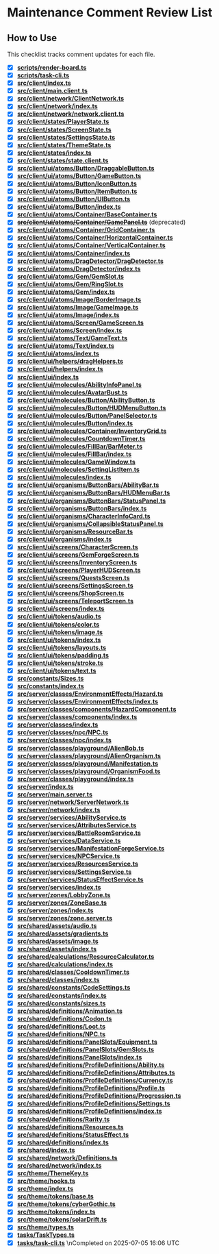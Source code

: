 # Maintenance Comment Review List

## How to Use
This checklist tracks comment updates for each file.

- [x] **[scripts/render-board.ts](./scripts/render-board.ts)**
- [x] **[scripts/task-cli.ts](./scripts/task-cli.ts)**
- [x] **[src/client/index.ts](./src/client/index.ts)**
- [x] **[src/client/main.client.ts](./src/client/main.client.ts)**
- [x] **[src/client/network/ClientNetwork.ts](./src/client/network/ClientNetwork.ts)**
- [x] **[src/client/network/index.ts](./src/client/network/index.ts)**
- [x] **[src/client/network/network.client.ts](./src/client/network/network.client.ts)**
- [x] **[src/client/states/PlayerState.ts](./src/client/states/PlayerState.ts)**
- [x] **[src/client/states/ScreenState.ts](./src/client/states/ScreenState.ts)**
- [x] **[src/client/states/SettingsState.ts](./src/client/states/SettingsState.ts)**
- [x] **[src/client/states/ThemeState.ts](./src/client/states/ThemeState.ts)**
- [x] **[src/client/states/index.ts](./src/client/states/index.ts)**
- [x] **[src/client/states/state.client.ts](./src/client/states/state.client.ts)**
- [x] **[src/client/ui/atoms/Button/DraggableButton.ts](./src/client/ui/atoms/Button/DraggableButton.ts)**
- [x] **[src/client/ui/atoms/Button/GameButton.ts](./src/client/ui/atoms/Button/GameButton.ts)**
- [x] **[src/client/ui/atoms/Button/IconButton.ts](./src/client/ui/atoms/Button/IconButton.ts)**
- [x] **[src/client/ui/atoms/Button/ItemButton.ts](./src/client/ui/atoms/Button/ItemButton.ts)**
- [x] **[src/client/ui/atoms/Button/UIButton.ts](./src/client/ui/atoms/Button/UIButton.ts)**
- [x] **[src/client/ui/atoms/Button/index.ts](./src/client/ui/atoms/Button/index.ts)**
- [x] **[src/client/ui/atoms/Container/BaseContainer.ts](./src/client/ui/atoms/Container/BaseContainer.ts)**
- [x] ~~**[src/client/ui/atoms/Container/GamePanel.ts](./src/client/ui/atoms/Container/GamePanel.ts)**~~ (deprecated)
- [x] **[src/client/ui/atoms/Container/GridContainer.ts](./src/client/ui/atoms/Container/GridContainer.ts)**
- [x] **[src/client/ui/atoms/Container/HorizontalContainer.ts](./src/client/ui/atoms/Container/HorizontalContainer.ts)**
- [x] **[src/client/ui/atoms/Container/VerticalContainer.ts](./src/client/ui/atoms/Container/VerticalContainer.ts)**
- [x] **[src/client/ui/atoms/Container/index.ts](./src/client/ui/atoms/Container/index.ts)**
- [x] **[src/client/ui/atoms/DragDetector/DragDetector.ts](./src/client/ui/atoms/DragDetector/DragDetector.ts)**
- [x] **[src/client/ui/atoms/DragDetector/index.ts](./src/client/ui/atoms/DragDetector/index.ts)**
- [x] **[src/client/ui/atoms/Gem/GemSlot.ts](./src/client/ui/atoms/Gem/GemSlot.ts)**
- [x] **[src/client/ui/atoms/Gem/RingSlot.ts](./src/client/ui/atoms/Gem/RingSlot.ts)**
- [x] **[src/client/ui/atoms/Gem/index.ts](./src/client/ui/atoms/Gem/index.ts)**
- [x] **[src/client/ui/atoms/Image/BorderImage.ts](./src/client/ui/atoms/Image/BorderImage.ts)**
- [x] **[src/client/ui/atoms/Image/GameImage.ts](./src/client/ui/atoms/Image/GameImage.ts)**
- [x] **[src/client/ui/atoms/Image/index.ts](./src/client/ui/atoms/Image/index.ts)**
- [x] **[src/client/ui/atoms/Screen/GameScreen.ts](./src/client/ui/atoms/Screen/GameScreen.ts)**
- [x] **[src/client/ui/atoms/Screen/index.ts](./src/client/ui/atoms/Screen/index.ts)**
- [x] **[src/client/ui/atoms/Text/GameText.ts](./src/client/ui/atoms/Text/GameText.ts)**
- [x] **[src/client/ui/atoms/Text/index.ts](./src/client/ui/atoms/Text/index.ts)**
- [x] **[src/client/ui/atoms/index.ts](./src/client/ui/atoms/index.ts)**
- [x] **[src/client/ui/helpers/dragHelpers.ts](./src/client/ui/helpers/dragHelpers.ts)**
- [x] **[src/client/ui/helpers/index.ts](./src/client/ui/helpers/index.ts)**
- [x] **[src/client/ui/index.ts](./src/client/ui/index.ts)**
- [x] **[src/client/ui/molecules/AbilityInfoPanel.ts](./src/client/ui/molecules/AbilityInfoPanel.ts)**
- [x] **[src/client/ui/molecules/AvatarBust.ts](./src/client/ui/molecules/AvatarBust.ts)**
- [x] **[src/client/ui/molecules/Button/AbilityButton.ts](./src/client/ui/molecules/Button/AbilityButton.ts)**
- [x] **[src/client/ui/molecules/Button/HUDMenuButton.ts](./src/client/ui/molecules/Button/HUDMenuButton.ts)**
- [x] **[src/client/ui/molecules/Button/PanelSelector.ts](./src/client/ui/molecules/Button/PanelSelector.ts)**
- [x] **[src/client/ui/molecules/Button/index.ts](./src/client/ui/molecules/Button/index.ts)**
- [x] **[src/client/ui/molecules/Container/InventoryGrid.ts](./src/client/ui/molecules/Container/InventoryGrid.ts)**
- [x] **[src/client/ui/molecules/CountdownTimer.ts](./src/client/ui/molecules/CountdownTimer.ts)**
- [x] **[src/client/ui/molecules/FillBar/BarMeter.ts](./src/client/ui/molecules/FillBar/BarMeter.ts)**
- [x] **[src/client/ui/molecules/FillBar/index.ts](./src/client/ui/molecules/FillBar/index.ts)**
- [x] **[src/client/ui/molecules/GameWindow.ts](./src/client/ui/molecules/GameWindow.ts)**
- [x] **[src/client/ui/molecules/SettingListItem.ts](./src/client/ui/molecules/SettingListItem.ts)**
- [x] **[src/client/ui/molecules/index.ts](./src/client/ui/molecules/index.ts)**
- [x] **[src/client/ui/organisms/ButtonBars/AbilityBar.ts](./src/client/ui/organisms/ButtonBars/AbilityBar.ts)**
- [x] **[src/client/ui/organisms/ButtonBars/HUDMenuBar.ts](./src/client/ui/organisms/ButtonBars/HUDMenuBar.ts)**
- [x] **[src/client/ui/organisms/ButtonBars/StatusPanel.ts](./src/client/ui/organisms/ButtonBars/StatusPanel.ts)**
- [x] **[src/client/ui/organisms/ButtonBars/index.ts](./src/client/ui/organisms/ButtonBars/index.ts)**
- [x] **[src/client/ui/organisms/CharacterInfoCard.ts](./src/client/ui/organisms/CharacterInfoCard.ts)**
- [x] **[src/client/ui/organisms/CollapsibleStatusPanel.ts](./src/client/ui/organisms/CollapsibleStatusPanel.ts)**
- [x] **[src/client/ui/organisms/ResourceBar.ts](./src/client/ui/organisms/ResourceBar.ts)**
- [x] **[src/client/ui/organisms/index.ts](./src/client/ui/organisms/index.ts)**
- [x] **[src/client/ui/screens/CharacterScreen.ts](./src/client/ui/screens/CharacterScreen.ts)**
- [x] **[src/client/ui/screens/GemForgeScreen.ts](./src/client/ui/screens/GemForgeScreen.ts)**
- [x] **[src/client/ui/screens/InventoryScreen.ts](./src/client/ui/screens/InventoryScreen.ts)**
- [x] **[src/client/ui/screens/PlayerHUDScreen.ts](./src/client/ui/screens/PlayerHUDScreen.ts)**
- [x] **[src/client/ui/screens/QuestsScreen.ts](./src/client/ui/screens/QuestsScreen.ts)**
- [x] **[src/client/ui/screens/SettingsScreen.ts](./src/client/ui/screens/SettingsScreen.ts)**
- [x] **[src/client/ui/screens/ShopScreen.ts](./src/client/ui/screens/ShopScreen.ts)**
- [x] **[src/client/ui/screens/TeleportScreen.ts](./src/client/ui/screens/TeleportScreen.ts)**
- [x] **[src/client/ui/screens/index.ts](./src/client/ui/screens/index.ts)**
- [x] **[src/client/ui/tokens/audio.ts](./src/client/ui/tokens/audio.ts)**
- [x] **[src/client/ui/tokens/color.ts](./src/client/ui/tokens/color.ts)**
- [x] **[src/client/ui/tokens/image.ts](./src/client/ui/tokens/image.ts)**
- [x] **[src/client/ui/tokens/index.ts](./src/client/ui/tokens/index.ts)**
- [x] **[src/client/ui/tokens/layouts.ts](./src/client/ui/tokens/layouts.ts)**
- [x] **[src/client/ui/tokens/padding.ts](./src/client/ui/tokens/padding.ts)**
- [x] **[src/client/ui/tokens/stroke.ts](./src/client/ui/tokens/stroke.ts)**
- [x] **[src/client/ui/tokens/text.ts](./src/client/ui/tokens/text.ts)**
- [x] **[src/constants/Sizes.ts](./src/constants/Sizes.ts)**
- [x] **[src/constants/index.ts](./src/constants/index.ts)**
- [x] **[src/server/classes/EnvironmentEffects/Hazard.ts](./src/server/classes/EnvironmentEffects/Hazard.ts)**
- [x] **[src/server/classes/EnvironmentEffects/index.ts](./src/server/classes/EnvironmentEffects/index.ts)**
- [x] **[src/server/classes/components/HazardComponent.ts](./src/server/classes/components/HazardComponent.ts)**
- [x] **[src/server/classes/components/index.ts](./src/server/classes/components/index.ts)**
- [x] **[src/server/classes/index.ts](./src/server/classes/index.ts)**
- [x] **[src/server/classes/npc/NPC.ts](./src/server/classes/npc/NPC.ts)**
- [x] **[src/server/classes/npc/index.ts](./src/server/classes/npc/index.ts)**
- [x] **[src/server/classes/playground/AlienBob.ts](./src/server/classes/playground/AlienBob.ts)**
- [x] **[src/server/classes/playground/AlienOrganism.ts](./src/server/classes/playground/AlienOrganism.ts)**
- [x] **[src/server/classes/playground/Manifestation.ts](./src/server/classes/playground/Manifestation.ts)**
- [x] **[src/server/classes/playground/OrganismFood.ts](./src/server/classes/playground/OrganismFood.ts)**
- [x] **[src/server/classes/playground/index.ts](./src/server/classes/playground/index.ts)**
- [x] **[src/server/index.ts](./src/server/index.ts)**
- [x] **[src/server/main.server.ts](./src/server/main.server.ts)**
- [x] **[src/server/network/ServerNetwork.ts](./src/server/network/ServerNetwork.ts)**
- [x] **[src/server/network/index.ts](./src/server/network/index.ts)**
- [x] **[src/server/services/AbilityService.ts](./src/server/services/AbilityService.ts)**
- [x] **[src/server/services/AttributesService.ts](./src/server/services/AttributesService.ts)**
- [x] **[src/server/services/BattleRoomService.ts](./src/server/services/BattleRoomService.ts)**
- [x] **[src/server/services/DataService.ts](./src/server/services/DataService.ts)**
- [x] **[src/server/services/ManifestationForgeService.ts](./src/server/services/ManifestationForgeService.ts)**
- [x] **[src/server/services/NPCService.ts](./src/server/services/NPCService.ts)**
- [x] **[src/server/services/ResourcesService.ts](./src/server/services/ResourcesService.ts)**
- [x] **[src/server/services/SettingsService.ts](./src/server/services/SettingsService.ts)**
- [x] **[src/server/services/StatusEffectService.ts](./src/server/services/StatusEffectService.ts)**
- [x] **[src/server/services/index.ts](./src/server/services/index.ts)**
- [x] **[src/server/zones/LobbyZone.ts](./src/server/zones/LobbyZone.ts)**
- [x] **[src/server/zones/ZoneBase.ts](./src/server/zones/ZoneBase.ts)**
- [x] **[src/server/zones/index.ts](./src/server/zones/index.ts)**
- [x] **[src/server/zones/zone.server.ts](./src/server/zones/zone.server.ts)**
- [x] **[src/shared/assets/audio.ts](./src/shared/assets/audio.ts)**
- [x] **[src/shared/assets/gradients.ts](./src/shared/assets/gradients.ts)**
- [x] **[src/shared/assets/image.ts](./src/shared/assets/image.ts)**
- [x] **[src/shared/assets/index.ts](./src/shared/assets/index.ts)**
- [x] **[src/shared/calculations/ResourceCalculator.ts](./src/shared/calculations/ResourceCalculator.ts)**
- [x] **[src/shared/calculations/index.ts](./src/shared/calculations/index.ts)**
- [x] **[src/shared/classes/CooldownTimer.ts](./src/shared/classes/CooldownTimer.ts)**
- [x] **[src/shared/classes/index.ts](./src/shared/classes/index.ts)**
- [x] **[src/shared/constants/CodeSettings.ts](./src/shared/constants/CodeSettings.ts)**
- [x] **[src/shared/constants/index.ts](./src/shared/constants/index.ts)**
- [x] **[src/shared/constants/sizes.ts](./src/shared/constants/sizes.ts)**
- [x] **[src/shared/definitions/Animation.ts](./src/shared/definitions/Animation.ts)**
- [x] **[src/shared/definitions/Codon.ts](./src/shared/definitions/Codon.ts)**
- [x] **[src/shared/definitions/Loot.ts](./src/shared/definitions/Loot.ts)**
- [x] **[src/shared/definitions/NPC.ts](./src/shared/definitions/NPC.ts)**
- [x] **[src/shared/definitions/PanelSlots/Equipment.ts](./src/shared/definitions/PanelSlots/Equipment.ts)**
- [x] **[src/shared/definitions/PanelSlots/GemSlots.ts](./src/shared/definitions/PanelSlots/GemSlots.ts)**
- [x] **[src/shared/definitions/PanelSlots/index.ts](./src/shared/definitions/PanelSlots/index.ts)**
- [x] **[src/shared/definitions/ProfileDefinitions/Ability.ts](./src/shared/definitions/ProfileDefinitions/Ability.ts)**
- [x] **[src/shared/definitions/ProfileDefinitions/Attributes.ts](./src/shared/definitions/ProfileDefinitions/Attributes.ts)**
- [x] **[src/shared/definitions/ProfileDefinitions/Currency.ts](./src/shared/definitions/ProfileDefinitions/Currency.ts)**
- [x] **[src/shared/definitions/ProfileDefinitions/Profile.ts](./src/shared/definitions/ProfileDefinitions/Profile.ts)**
- [x] **[src/shared/definitions/ProfileDefinitions/Progression.ts](./src/shared/definitions/ProfileDefinitions/Progression.ts)**
- [x] **[src/shared/definitions/ProfileDefinitions/Settings.ts](./src/shared/definitions/ProfileDefinitions/Settings.ts)**
- [x] **[src/shared/definitions/ProfileDefinitions/index.ts](./src/shared/definitions/ProfileDefinitions/index.ts)**
- [x] **[src/shared/definitions/Rarity.ts](./src/shared/definitions/Rarity.ts)**
- [x] **[src/shared/definitions/Resources.ts](./src/shared/definitions/Resources.ts)**
- [x] **[src/shared/definitions/StatusEffect.ts](./src/shared/definitions/StatusEffect.ts)**
- [x] **[src/shared/definitions/index.ts](./src/shared/definitions/index.ts)**
- [x] **[src/shared/index.ts](./src/shared/index.ts)**
- [x] **[src/shared/network/Definitions.ts](./src/shared/network/Definitions.ts)**
- [x] **[src/shared/network/index.ts](./src/shared/network/index.ts)**
- [x] **[src/theme/ThemeKey.ts](./src/theme/ThemeKey.ts)**
- [x] **[src/theme/hooks.ts](./src/theme/hooks.ts)**
- [x] **[src/theme/index.ts](./src/theme/index.ts)**
- [x] **[src/theme/tokens/base.ts](./src/theme/tokens/base.ts)**
- [x] **[src/theme/tokens/cyberGothic.ts](./src/theme/tokens/cyberGothic.ts)**
- [x] **[src/theme/tokens/index.ts](./src/theme/tokens/index.ts)**
- [x] **[src/theme/tokens/solarDrift.ts](./src/theme/tokens/solarDrift.ts)**
- [x] **[src/theme/types.ts](./src/theme/types.ts)**
- [x] **[tasks/TaskTypes.ts](./tasks/TaskTypes.ts)**
- [x] **[tasks/task-cli.ts](./tasks/task-cli.ts)**
\nCompleted on 2025-07-05 16:06 UTC
